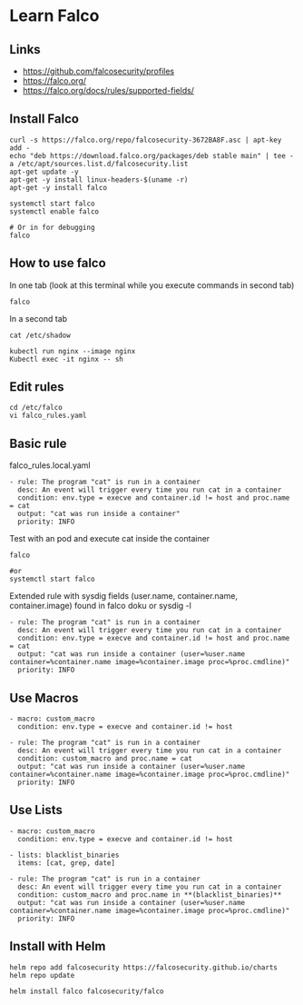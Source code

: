 # Learn Falco

## Links

- https://github.com/falcosecurity/profiles
- https://falco.org/
- https://falco.org/docs/rules/supported-fields/


## Install Falco

```
curl -s https://falco.org/repo/falcosecurity-3672BA8F.asc | apt-key add -
echo "deb https://download.falco.org/packages/deb stable main" | tee -a /etc/apt/sources.list.d/falcosecurity.list
apt-get update -y
apt-get -y install linux-headers-$(uname -r)
apt-get -y install falco
```

```
systemctl start falco
systemctl enable falco

# Or in for debugging
falco
```



## How to use falco

In one tab (look at this terminal while you execute commands in second tab)
```
falco
```


In a second tab
```
cat /etc/shadow

kubectl run nginx --image nginx
Kubectl exec -it nginx -- sh
```


## Edit rules

```
cd /etc/falco
vi falco_rules.yaml
```


## Basic rule


falco_rules.local.yaml
```
- rule: The program "cat" is run in a container
  desc: An event will trigger every time you run cat in a container
  condition: env.type = execve and container.id != host and proc.name = cat
  output: "cat was run inside a container"
  priority: INFO
```

Test with an pod and execute cat inside the container
```
falco

#or
systemctl start falco
```



Extended rule with sysdig fields (user.name, container.name, container.image) found in falco doku or sysdig -l
```
- rule: The program "cat" is run in a container
  desc: An event will trigger every time you run cat in a container
  condition: env.type = execve and container.id != host and proc.name = cat
  output: "cat was run inside a container (user=%user.name container=%container.name image=%container.image proc=%proc.cmdline)"
  priority: INFO
```



## Use Macros

```
- macro: custom_macro
  condition: env.type = execve and container.id != host
  
- rule: The program "cat" is run in a container
  desc: An event will trigger every time you run cat in a container
  condition: custom_macro and proc.name = cat
  output: "cat was run inside a container (user=%user.name container=%container.name image=%container.image proc=%proc.cmdline)"
  priority: INFO
```


## Use Lists

```
- macro: custom_macro
  condition: env.type = execve and container.id != host
  
- lists: blacklist_binaries
  items: [cat, grep, date]
  
- rule: The program "cat" is run in a container
  desc: An event will trigger every time you run cat in a container
  condition: custom_macro and proc.name in **(blacklist_binaries)**
  output: "cat was run inside a container (user=%user.name container=%container.name image=%container.image proc=%proc.cmdline)"
  priority: INFO
```




## Install with Helm

```
helm repo add falcosecurity https://falcosecurity.github.io/charts
helm repo update

helm install falco falcosecurity/falco
```








